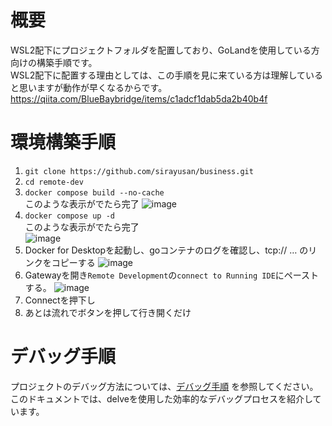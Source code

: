# 概要
WSL2配下にプロジェクトフォルダを配置しており、GoLandを使用している方向けの構築手順です。  
WSL2配下に配置する理由としては、この手順を見に来ている方は理解していると思いますが動作が早くなるからです。  
https://qiita.com/BlueBaybridge/items/c1adcf1dab5da2b40b4f 
# 環境構築手順
1. `git clone https://github.com/sirayusan/business.git`
2. `cd remote-dev`
3. `docker compose build --no-cache`  
このような表示がでたら完了 
![image](https://github.com/sirayusan/business/assets/73060776/36d6b237-4d8e-4b06-8498-2354a371eef0)
4. `docker compose up -d`  
このような表示がでたら完了  
![image](https://github.com/sirayusan/business/assets/73060776/15593eb2-75b2-4abe-a575-1fce15fd1091)
5. Docker for Desktopを起動し、goコンテナのログを確認し、tcp:// … のリンクをコピーする
![image](https://github.com/sirayusan/business/assets/73060776/3b1a7e6f-6208-432a-aaba-b35856388c77)
6. Gatewayを開き`Remote Development`の`connect to Running IDE`にペーストする。
![image](https://github.com/sirayusan/business/assets/73060776/86afc3ff-270c-4a86-bb3f-dd15859c9bf8)
7. Connectを押下し  
8. あとは流れでボタンを押して行き開くだけ
# デバッグ手順
プロジェクトのデバッグ方法については、[デバッグ手順](./debug.md) を参照してください。このドキュメントでは、delveを使用した効率的なデバッグプロセスを紹介しています。